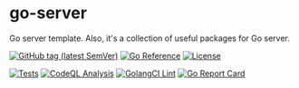 # go-server

Go server template. Also, it's a collection of useful packages for Go server.

[![GitHub tag (latest SemVer)](https://img.shields.io/github/tag/dmitrymomot/go-server)](https://github.com/dmitrymomot/go-server)
[![Go Reference](https://pkg.go.dev/badge/github.com/dmitrymomot/go-server.svg)](https://pkg.go.dev/github.com/dmitrymomot/go-server)
[![License](https://img.shields.io/github/license/dmitrymomot/go-server)](https://github.com/dmitrymomot/go-server/blob/main/LICENSE)


[![Tests](https://github.com/dmitrymomot/go-server/actions/workflows/tests.yml/badge.svg)](https://github.com/dmitrymomot/go-server/actions/workflows/tests.yml)
[![CodeQL Analysis](https://github.com/dmitrymomot/go-server/actions/workflows/codeql-analysis.yml/badge.svg)](https://github.com/dmitrymomot/go-server/actions/workflows/codeql-analysis.yml)
[![GolangCI Lint](https://github.com/dmitrymomot/go-server/actions/workflows/golangci-lint.yml/badge.svg)](https://github.com/dmitrymomot/go-server/actions/workflows/golangci-lint.yml)
[![Go Report Card](https://goreportcard.com/badge/github.com/dmitrymomot/go-server)](https://goreportcard.com/report/github.com/dmitrymomot/go-server)

